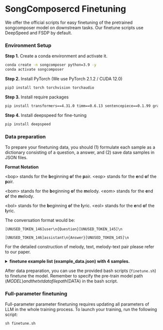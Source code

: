 # SongComposercd  Finetuning

We offer the official scripts for easy finetuning of the pretrained songcomposer model on downstream tasks. Our finetune scripts use DeepSpeed and FSDP by default.

### Environment Setup

**Step 1.** Create a conda environment and activate it.

```bash
conda create -n songcomposer python=3.9 -y
conda activate songcomposer
```

**Step 2.** Install PyTorch (We use PyTorch 2.1.2 / CUDA 12.0)
```bash
pip3 install torch torchvision torchaudio
```

**Step 3.** Install require packages

```bash
pip install transformers==4.31.0 timm==0.6.13 sentencepiece==0.1.99 gradio==4.13.0 markdown2==2.4.10 xlsxwriter==3.1.2 einops pretty_midi
```

**Step 4.** Install deepspeed for fine-tuning

```bash
pip install deepspeed
```

### Data preparation

To prepare your finetuning data, you should (1) formulate each sample as a dictionary consisting of a question, a answer, and (2) save data samples in JSON files.

**Format Notation**

\<bop\> stands for the **b**eginning **o**f the **p**air. \<eop\> stands for the **e**nd **o**f the **p**air.

\<bom\> stands for the **b**eginning **o**f the **m**elody. \<eom\> stands for the **e**nd **o**f the **m**elody.

\<bol\> stands for the **b**eginning **o**f the **l**yric. \<eol\> stands for the **e**nd **o**f the **l**yric.

The conversation format would be:
```
[UNUSED_TOKEN_146]user\n{Question}[UNUSED_TOKEN_145]\n

[UNUSED_TOKEN_146]assistant\n{Answer}[UNUSED_TOKEN_145]\n
```
For the detailed construction of melody, text, melody-text pair please refer to our paper.

<details>
  <summary>
    <b>finetune example list (example_data.json) with 4 samples.</b>
  </summary>

```
  [
    {
      'question': 'Given the following lyrics, create a suitable melody. <bol> Total 6 lines. The first line:对|不|起|我|却|没|戳|紧|你\n The second line:你|不|知|道|我|为|什|么\n The third line:离|开|你|我|坚|持|不|能|说|放|任|你|哭|泣\n The fourth line:你|的|泪|滴|像|倾|盆|大|雨\n The fifth line:碎|了|满|地\n The sixth line:在|心|里|清|晰\n<eol>',
      'answer': '<bop> Total 6 lines. The first line:对,<A3>,<143>,<81>|不,<A3> <C4>,<143><119>,<79>|起,<B3>,<171>,<185>|我,<F#3>,<121>,<81>|却,<C4> <D4>,<153><130>,<81>|没,<B3>,<141>,<84>|戳,<D#4> <E4>,<145><127>,<79>|紧,<B3>,<162>,<81>|你,<B3> <C4>,<178><202>,<156>\n The second line:你,<D4>,<159>,<81>|不,<E4> <F4>,<128><117>,<79>|知,<G4>,<140>,<81>|道,<A4>,<139>,<84>|我,<C#4>,<139>,<81>|为,<A4> <A#4>,<126><123>,<81>|什,<A4>,<172>,<79>|么,<A4>,<130>,<110>\n The third line:离,<F4> <F#4>,<139><122>,<81>|开,<F4> <E4>,<175><130>,<79>|你,<E4>,<137>,<142>|我,<A3>,<127>,<81>|坚,<F4>,<152>,<81>|持,<G4>,<139>,<81>|不,<G#4>,<132>,<79>|能,<G#3>,<125>,<81>|说,<G#4> <A#4>,<158><119>,<84>|放,<G#4>,<159>,<81>|任,<F4> <G4> <F4>,<125><115><130>,<81>|你,<F4>,<127>,<81>|哭,<D#4> <E4>,<166><136>,<79>|泣,<D4>,<163>,<117>\n The fourth line:你,<A3>,<144>,<79>|的,<C#4>,<149>,<79>|泪,<F4>,<135>,<81>|滴,<G4>,<130>,<84>|像,<D#4>,<142>,<81>|倾,<F#4> <G4>,<139><142>,<81>|盆,<F#4>,<151>,<81>|大,<E4> <D4>,<145><130>,<81>|雨,<D4>,<146>,<122>\n The fifth line:碎,<D4> <C#4>,<189><108>,<81>|了,<C#4>,<114>,<79>|满,<C#4> <D4>,<155><142>,<81>|地,<E4>,<151>,<122>\n The sixth line:在,<F4> <F#4>,<137><122>,<81>|心,<F#4>,<168>,<79>|里,<F#4>,<149>,<84>|清,<E4> <F#4>,<168><121>,<81>|晰,<F#4>,<190>,<157>\n<eop>'
    },
    {
      'question': 'Compose a song about global unity and building a hopeful future together.',
      'answer': 'The song is as follows. <bop> Total 6 lines. The first line:这,<C4>,<110>,<92>|地,<A#3> <G#4>,<233><92>,<130>|球,<G4>,<120>,<273>|会,<G4>,<134>,<79>|合,<G4>,<134>,<123>|唱,<C4>,<205>,<166>\n The second line:齐,<C4>,<92>,<79>|心,<C4>,<92>,<79>|唤,<C4>,<92>,<79>|醒,<C4>,<92>,<100>|心,<C4>,<200>,<79>|中,<A#3>,<141>,<104>|那,<G3>,<141>,<104>|火,<A#3>,<194>,<100>|太,<G3>,<120>,<194>|阳,<C3>,<108>,<79>\n The third line:携,<D#3>,<93>,<88>|手,<C4>,<200>,<172>|为,<D4>,<104>,<120>|建,<C#4>,<141>,<104>|造,<C4>,<137>,<79>|未,<A#3> <G#3>,<157><154>,<88>|来,<A#3> <C4>,<207><144>,<79>|齐,<C#4>,<189>,<79>|奉,<C#4>,<189>,<79>|献,<C#4>,<189>,<79>\n The fourth line:始,<C4>,<141>,<79>|终,<A#3>,<151>,<96>|有,<G3>,<120>,<79>|一,<G#3>,<108>,<79>|天,<C4>,<112>,<79>\n The fifth line:这,<C4>,<112>,<96>|地,<A#3>,<237>,<189>|球,<G#3>,<123>,<104>|会,<G3>,<137>,<96>|合,<F3>,<137>,<96>|唱,<G3> <G#3> <G3>,<137><127><175>,<130>\n The sixth line:齐,<G#3>,<334>,<194>|心,<D#3> <C#4>,<147><202>,<160>|唤,<C#4>,<141>,<88>|醒,<C#4>,<134>,<100>|心,<C#4>,<147>,<79>|中,<B3>,<144>,<92>|那,<G#3>,<166>,<79>|火,<A#3>,<197>,<79>|太,<G#3>,<166>,<79>|阳,<C#3>,<266>,<79>\n<eop>'
    },
  ]
```

</details>


After data preparation, you can use the provided bash scripts (`finetune.sh`) to finetune the model. Remember to specify the pre-train model path ($MODEL) and the txt data file path ($DATA) in the bash script.

### Full-parameter finetuning

Full-parameter parameter finetuning requires updating all parameters of LLM in the whole training process. To launch your training, run the following script:

```
sh finetune.sh
```
